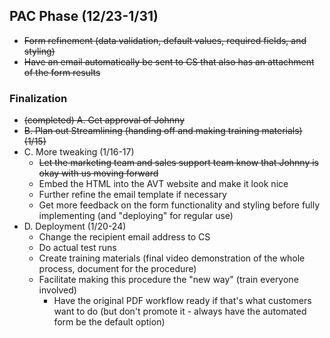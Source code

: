 ## PAC Phase (12/23-1/31)
- ~~Form refinement (data validation, default values, required fields, and styling)~~
- ~~Have an email automatically be sent to CS that also has an attachment of the form results~~


### Finalization
- ~~(completed) A. Get approval of Johnny~~
- ~~B. Plan out Streamlining (handing off and making training materials) (1/15)~~
- C. More tweaking (1/16-17)
  - ~~Let the marketing team and sales support team know that Johnny is okay with us moving forward~~
  - Embed the HTML into the AVT website and make it look nice
  - Further refine the email template if necessary
  - Get more feedback on the form functionality and styling before fully implementing (and "deploying" for regular use)
- D. Deployment (1/20-24)
  - Change the recipient email address to CS
  - Do actual test runs
  - Create training materials (final video demonstration of the whole process, document for the procedure)
  - Facilitate making this procedure the "new way" (train everyone involved)
    - Have the original PDF workflow ready if that's what customers want to do (but don't promote it - always have the automated form be the default option)

